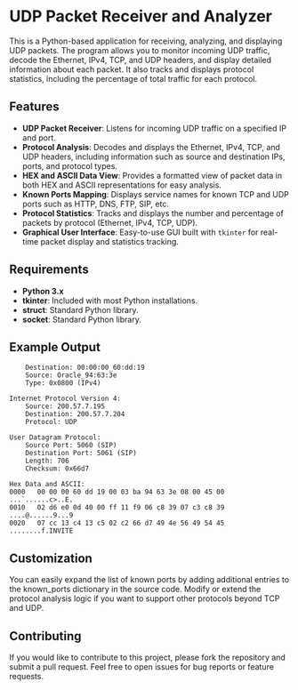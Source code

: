 # UDP Packet Receiver and Analyzer

This is a Python-based application for receiving, analyzing, and displaying UDP packets. The program allows you to monitor incoming UDP traffic, decode the Ethernet, IPv4, TCP, and UDP headers, and display detailed information about each packet. It also tracks and displays protocol statistics, including the percentage of total traffic for each protocol.

## Features

- **UDP Packet Receiver**: Listens for incoming UDP traffic on a specified IP and port.
- **Protocol Analysis**: Decodes and displays the Ethernet, IPv4, TCP, and UDP headers, including information such as source and destination IPs, ports, and protocol types.
- **HEX and ASCII Data View**: Provides a formatted view of packet data in both HEX and ASCII representations for easy analysis.
- **Known Ports Mapping**: Displays service names for known TCP and UDP ports such as HTTP, DNS, FTP, SIP, etc.
- **Protocol Statistics**: Tracks and displays the number and percentage of packets by protocol (Ethernet, IPv4, TCP, UDP).
- **Graphical User Interface**: Easy-to-use GUI built with `tkinter` for real-time packet display and statistics tracking.

## Requirements

- **Python 3.x**
- **tkinter**: Included with most Python installations.
- **struct**: Standard Python library.
- **socket**: Standard Python library.
## Example Output
```Ethernet II:
    Destination: 00:00:00_60:dd:19
    Source: Oracle_94:63:3e
    Type: 0x0800 (IPv4)

Internet Protocol Version 4:
    Source: 200.57.7.195
    Destination: 200.57.7.204
    Protocol: UDP

User Datagram Protocol:
    Source Port: 5060 (SIP)
    Destination Port: 5061 (SIP)
    Length: 706
    Checksum: 0x66d7

Hex Data and ASCII:
0000   00 00 00 60 dd 19 00 03 ba 94 63 3e 08 00 45 00   ...`......c>..E.
0010   02 d6 e0 0d 40 00 ff 11 f9 06 c8 39 07 c3 c8 39   ....@......9...9
0020   07 cc 13 c4 13 c5 02 c2 66 d7 49 4e 56 49 54 45   ........f.INVITE
```
## Customization
You can easily expand the list of known ports by adding additional entries to the known_ports dictionary in the source code.
Modify or extend the protocol analysis logic if you want to support other protocols beyond TCP and UDP.
## Contributing
If you would like to contribute to this project, please fork the repository and submit a pull request. Feel free to open issues for bug reports or feature requests.
